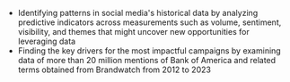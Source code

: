- Identifying patterns in social media's historical data by analyzing predictive indicators across measurements such 
as volume, sentiment, visibility, and themes that might uncover new opportunities for leveraging data
- Finding the key drivers for the most impactful campaigns by examining data of more than 20 million mentions of 
Bank of America and related terms obtained from Brandwatch from 2012 to 2023
